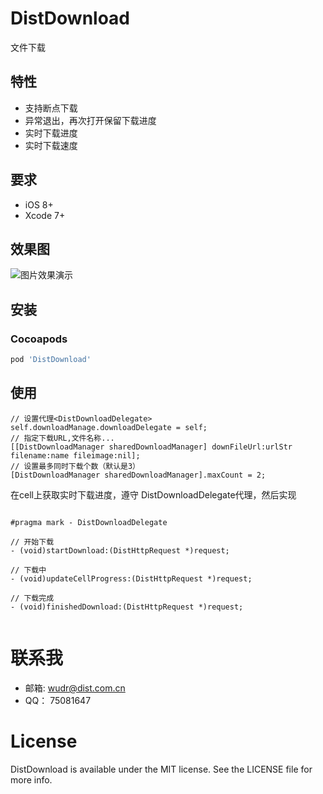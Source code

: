 # DistDownload
文件下载

## 特性
* 支持断点下载
* 异常退出，再次打开保留下载进度
* 实时下载进度
* 实时下载速度

## 要求
* iOS 8+
* Xcode 7+


## 效果图

![图片效果演示](https://github.com/renzifeng/ZFDownload/raw/master/ZFDownload.gif)

## 安装
### Cocoapods

```ruby
pod 'DistDownload'
```

## 使用
```objc
// 设置代理<DistDownloadDelegate>
self.downloadManage.downloadDelegate = self;
// 指定下载URL,文件名称...
[[DistDownloadManager sharedDownloadManager] downFileUrl:urlStr filename:name fileimage:nil];
// 设置最多同时下载个数（默认是3）
[DistDownloadManager sharedDownloadManager].maxCount = 2;

```
在cell上获取实时下载进度，遵守 DistDownloadDelegate代理，然后实现

```objc

#pragma mark - DistDownloadDelegate

// 开始下载
- (void)startDownload:(DistHttpRequest *)request;

// 下载中
- (void)updateCellProgress:(DistHttpRequest *)request;

// 下载完成
- (void)finishedDownload:(DistHttpRequest *)request;


```

# 联系我
- 邮箱: wudr@dist.com.cn
- QQ：  75081647

# License

DistDownload is available under the MIT license. See the LICENSE file for more info.
